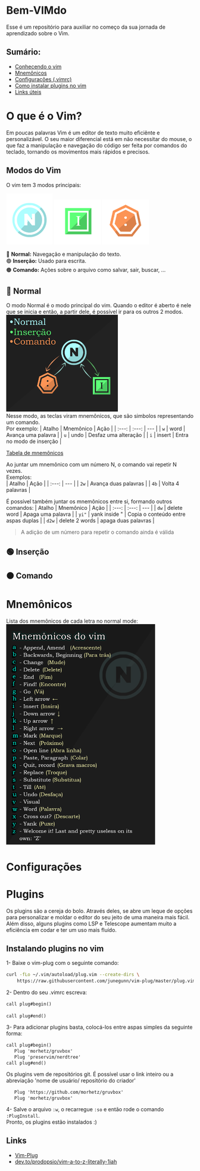 # Bem-VIMdo  
Esse é um repositório para auxiliar no começo da sua jornada de aprendizado sobre o Vim.  
## Sumário:
 - [Conhecendo o vim](#o-que-é-o-vim)
 - [Mnemônicos](#mnemônicos)  
 - [Configurações (.vimrc)](#configurações)  
 - [Como instalar plugins no vim](#instalando-plugins-no-vim) 
 - [Links úteis](#links)  

# O que é o Vim?  
Em poucas palavras Vim é um editor de texto muito eficiênte e personalizável. O seu maior diferencial está em não necessitar do mouse, o que faz a manipulação e navegação do código ser feita por comandos do teclado, tornando os movimentos mais rápidos e precisos.

## Modos do Vim
O vim tem 3 modos principais:  

<div>
    <img src="imagens_oficina/modos/normal.png" width="125" alt="Modo Normal"> 
    <img src="imagens_oficina/modos/insert.png" width="125" alt="Modo de Inserção">  
    <img src="imagens_oficina/modos/command.png" width="125" alt="Modo de Comando">  
</div>  

🔵 **Normal:** Navegação e manipulação do texto.  
🟢 **Inserção:** Usado para escrita.  
🟠 **Comando:** Ações sobre o arquivo como salvar, sair, buscar, ...  

## 🔵 Normal  
O modo Normal é o modo principal do vim. Quando o editor é aberto é nele que se inicia e então, a partir dele, é possível ir para os outros 2 modos.  
<img src="imagens_oficina/dois_modos_com_legenda.png" alt="relação entre os modos do vim" width="300">  
Nesse modo, as teclas viram mnemônicos, que são simbolos representando um comando.  
Por exemplo:
| Atalho | Mnemônico | Ação |
| :---: | :---: | --- |
| `w` | word | Avança uma palavra |
| `u` | undo | Desfaz uma alteração |
| `i` | insert | Entra no modo de inserção |

[Tabela de mnemônicos](#mnemônicos)

Ao juntar um mnemônico com um número N, o comando vai repetir N vezes.  
Exemplos:  
| Atalho | Ação |
| :---: | --- | 
| `2w` | Avança duas palavras |
| `4b` | Volta 4 palavras |

É possível também juntar os mnemônicos entre si, formando outros comandos:
| Atalho | Mnemônico | Ação |
| :---: | :---: | --- | 
| `dw` | delete word | Apaga uma palavra |
| `yi"` | yank inside " | Copia o conteúdo entre aspas duplas |
| `d2w` | delete 2 words | apaga duas palavras |
> A adição de um número para repetir o comando ainda é válida


## 🟢 Inserção  

## 🟠 Comando  

# Mnemônicos
Lista dos mnemônicos de cada letra no normal mode:   
<img src="imagens_oficina/mnemonicos.png" width="400" alt="Lista dos mnemônicos">

# Configurações

# Plugins  
  Os plugins são a cereja do bolo. Através deles, se abre um leque de opções para personalizar e moldar o editor do seu jeito de uma maneira mais fácil. Além disso, alguns plugins como LSP e Telescope aumentam muito a eficiência em codar e ter um uso mais fluído.

## Instalando plugins no vim
1- Baixe o vim-plug com o seguinte comando:

```sh
curl -fLo ~/.vim/autoload/plug.vim --create-dirs \
    https://raw.githubusercontent.com/junegunn/vim-plug/master/plug.vim
```
2- Dentro do seu .vimrc escreva:

```vim
call plug#begin()

call plug#end()
```
3- Para adicionar plugins basta, colocá-los entre aspas simples da seguinte forma:

```vim
call plug#begin()
   Plug 'morhetz/gruvbox'
   Plug 'preservim/nerdtree'
call plug#end()
```
 Os plugins vem de repositórios git. É possível usar o link inteiro ou a abreviação 'nome de usuário/ repositório do criador'
```vim
   Plug 'https://github.com/morhetz/gruvbox'  
   Plug 'morhetz/gruvbox'
```
4- Salve o arquivo `:w`, o recarregue `:so` e então rode o comando `:PlugInstall`.  
Pronto, os plugins estão instalados :)  

## Links
   - <a href="https://github.com/junegunn/vim-plug" target="_blank" >Vim-Plug</a>
   - <a href="https://dev.to/prodopsio/vim-a-to-z-literally-1iah" target="_blank">dev.to/prodopsio/vim-a-to-z-literally-1iah</a>
